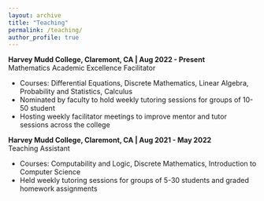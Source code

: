 ```yaml
---
layout: archive
title: "Teaching"
permalink: /teaching/
author_profile: true
---
```


**Harvey Mudd College, Claremont, CA | Aug 2022 - Present**\
Mathematics Academic Excellence Facilitator
  * Courses: Differential Equations, Discrete Mathematics, Linear Algebra, Probability and Statistics, Calculus
  * Nominated by faculty to hold weekly tutoring sessions for groups of 10-50 student
  * Hosting weekly facilitator meetings to improve mentor and tutor sessions across the college

**Harvey Mudd College, Claremont, CA | Aug 2021 - May 2022**\
Teaching Assistant
  * Courses: Computability and Logic, Discrete Mathematics, Introduction to Computer Science
  * Held weekly tutoring sessions for groups of 5-30 students and graded homework assignments
